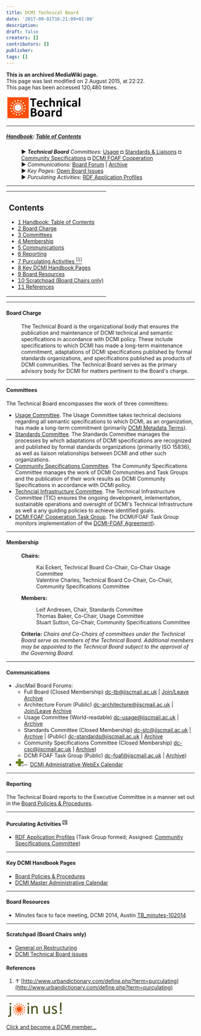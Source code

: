 ```yaml
---
title: DCMI Technical Board
date: '2017-09-01T16:21:09+01:00'
description: 
draft: false
creators: []
contributors: []
publisher: 
tags: []
---
```


 **This is an archived MediaWiki page.**  
This page was last modified on 2 August 2015, at 22:22.  
This page has been accessed 120,480 times.

[<img alt="Technical Board logo" src="/mediawiki_wiki/images/Technical_Board.png" width="200" height="63">](/mediawiki_wiki/images/Technical_Board.png)

* * *

##### [Handbook](/mediawiki_wiki/DCMI_Handbook.md): [Table of Contents](/mediawiki_wiki/DCMI_Handbook/) 
<dl>
<dd> ► <i><strong class="selflink">Technical Board</strong> Committees:</i> <a href="/mediawiki_wiki/DCMI_Technical_Board/usage.md" title="DCMI Technical Board/usage">Usage</a> ◘ <a href="/mediawiki_wiki/DCMI_Technical_Board/standards.md" title="DCMI Technical Board/standards">Standards &amp; Liaisons</a> ◘ <a href="/mediawiki_wiki/DCMI_Technical_Board/specifications.md" title="DCMI Technical Board/specifications">Community Specifications</a> ◘ <a href="/mediawiki_wiki/DCMI_FOAF_Cooperation.md" title="DCMI FOAF Cooperation">DCMI FOAF Cooperation</a>
</dd>
<dd> ► <i>Communications:</i> <a href="mailto:dc-tb@jiscmail.ac.uk" class="external text" rel="nofollow">Board Forum</a> | <a href="http://www.jiscmail.ac.uk/cgi-bin/wa.exe?SUBED1=dc-tb&amp;A=1" class="external text" rel="nofollow">Archive</a>
</dd>
<dd> ► <i>Key Pages:</i> <a href="/index.php?title=DCMI_Technical_Board/issues&amp;action=edit&amp;redlink=1" class="new" title="DCMI Technical Board/issues (page does not exist)">Open Board Issues</a>
</dd>
<dd> ► <i>Purculating Activities:</i> <a href="/index.php?title=RDF_Application_Profiles&amp;action=edit&amp;redlink=1" class="new" title="RDF-Application-Profiles (page does not exist)"> RDF Application Profiles</a>
</dd>
</dl>

* * *

<table id="toc" class="toc">
  <tr>
    <td>
      <div id="toctitle">
        <h2>Contents</h2>
      </div>
      <ul>
        <li class="toclevel-1"><a href="#Handbook:_Table_of_Contents"><span class="tocnumber">1</span> <span class="toctext">Handbook: Table of Contents</span></a></li>
        <li class="toclevel-1 tocsection-1"><a href="#Board_Charge"><span class="tocnumber">2</span> <span class="toctext">Board Charge</span></a></li>
        <li class="toclevel-1 tocsection-2"><a href="#Committees"><span class="tocnumber">3</span> <span class="toctext">Committees</span></a></li>
        <li class="toclevel-1 tocsection-3"><a href="#Membership"><span class="tocnumber">4</span> <span class="toctext">Membership</span></a></li>
        <li class="toclevel-1 tocsection-4"><a href="#Communications"><span class="tocnumber">5</span> <span class="toctext">Communications</span></a></li>
        <li class="toclevel-1 tocsection-5"><a href="#Reporting"><span class="tocnumber">6</span> <span class="toctext">Reporting</span></a></li>
        <li class="toclevel-1 tocsection-6"><a href="#Purculating_Activities_.5B1.5D"><span class="tocnumber">7</span> <span class="toctext">Purculating Activities <sup>[1]</sup></span></a></li>
        <li class="toclevel-1 tocsection-7"><a href="#Key_DCMI_Handbook_Pages"><span class="tocnumber">8</span> <span class="toctext">Key DCMI Handbook Pages</span></a></li>
        <li class="toclevel-1 tocsection-8"><a href="#Board_Resources"><span class="tocnumber">9</span> <span class="toctext">Board Resources</span></a></li>
        <li class="toclevel-1 tocsection-9"><a href="#Scratchpad_.28Board_Chairs_only.29"><span class="tocnumber">10</span> <span class="toctext">Scratchpad (Board Chairs only)</span></a></li>
        <li class="toclevel-1 tocsection-10"><a href="#References"><span class="tocnumber">11</span> <span class="toctext">References</span></a></li>
      </ul>
    </td>
  </tr>
</table>


* * *

#### Board Charge 
<dl><dd> The Technical Board is the organizational body that ensures the publication and maintenance of DCMI technical and semantic specifications in accordance with DCMI policy. These include specifications to which DCMI has made a long-term maintenance commitment, adaptations of DCMI specifications published by formal standards organizations, and specifications published as products of DCMI communities. The Technical Board serves as the primary advisory body for DCMI for matters pertinent to the Board's charge.
</dd></dl>

* * *

#### Committees 

The Technical Board encompasses the work of three committees:

- [Usage Committee](/mediawiki_wiki/DCMI_Technical_Board/usage.md). The Usage Committee takes technical decisions regarding all semantic specifications to which DCMI, as an organization, has made a long-term commitment (primarily [DCMI Metadata Terms](http://dublincore.org/documents/dcmi-terms/)).
- [Standards Committee](/mediawiki_wiki/DCMI_Technical_Board/standards.md). The Standards Committee manages the processes by which adaptations of DCMI specifications are recognized and published by formal standards organizations (primarily ISO 15836), as well as liaison relationships between DCMI and other such organizations.
- [Community Specifications Committee](/mediawiki_wiki/DCMI_Technical_Board/specifications.md). The Community Specifications Committee manages the work of DCMI Communities and Task Groups and the publication of their work results as DCMI Community Specifications in accordance with DCMI policy.
- [Techncial Infrastructure Committee](/mediawiki_wiki/DCMI_Technical_Board/infrastructure.md). The Technical Infrastructure Committee (TIC) ensures the ongoing development, imlementation, sustainable operations and oversight of DCMI's Technical Infrastructure as well a any guiding policies to achieve identified goals.
- [DCMI FOAF Cooperation Task Group](/mediawiki_wiki/DCMI_FOAF_Cooperation.md). The DCMI/FOAF Task Group monitors implementation of the [DCMI-FOAF Agreement](http://dublincore.org/documents/dcmi-foaf/)).

* * *

#### Membership 
<dl>
<dd> <b>Chairs:</b>
<dl>
<dd> Kai Eckert, Technical Board Co-Chair, Co-Chair Usage Committee
</dd>
<dd> Valentine Charles, Technical Board Co-Chair, Co-Chair, Community Specifications Committee
</dd>
</dl>

</dd>
<dd> <b>Members:</b>
<dl>
<dd> Leif Andresen, Chair, Standards Committee
</dd>
<dd> Thomas Baker, Co-Chair, Usage Committee
</dd>
<dd> Stuart Sutton, Co-Chair, Community Specifications Committee
</dd>
</dl>

</dd>
</dl>
<dl><dd> <b>Criteria:</b> <i>Chairs and Co-Chairs of committees under the Technical Board serve as members of the Technical Board. Additional members may be appointed to the Technical Board subject to the approval of the Governing Board.</i>
</dd></dl>

* * *

#### Communications 

- JiscMail Board Forums: 
  - Full Board (Closed Membership) [dc-tb@jiscmail.ac.uk](mailto:dc-tb@jiscmail.ac.uk) | [Join/Leave](http://www.jiscmail.ac.uk/lists/dc-tb.html) [Archive](http://www.jiscmail.ac.uk/cgi-bin/wa.exe?SUBED1=dc-tb&A=1)
  - Architecture Forum (Public) [dc-architecture@jiscmail.ac.uk](mailto:dc-architecture@jiscmail.ac.uk) | [Join/Leave](http://www.jiscmail.ac.uk/lists/dc-architecture.html) [Archive](http://www.jiscmail.ac.uk/cgi-bin/wa.exe?SUBED1=dc-architecture&A=1)
  - Usage Committee (World-readable) [dc-usage@jiscmail.ac.uk](mailto:dc-usage@jiscmail.ac.uk) | [Archive](http://www.jiscmail.ac.uk/lists/dc-usage.html)
  - Standards Committee (Closed Membership) [dc-slc@jiscmail.ac.uk](mailto:dc-slc@jiscmail.ac.uk) | [Archive](http://www.jiscmail.ac.uk/lists/dc-slc.html) | (Public) [dc-standards@jiscmail.ac.uk](mailto:dc-standards@jiscmail.ac.uk) | [Archive](http://www.jiscmail.ac.uk/lists/dc-standards.html)
  - Community Specifications Committee (Closed Membership) [dc-csc@jiscmail.ac.uk](mailto:dc-csc@jiscmail.ac.uk) | [Archive](http://www.jiscmail.ac.uk/lists/dc-csc.html)) 
  - DCMI FOAF Task Group (Public) [dc-foaf@jiscmail.ac.uk](mailto:dc-foaf@jiscmail.ac.uk) | [Archive](http://www.jiscmail.ac.uk/lists/dc-foaf.html)) 
- [<img alt="+ symbol" src="/mediawiki_wiki/images/Plus.jpg" width="36" height="21">](/mediawiki_wiki/images/Plus.jpg) [DCMI Administrative WebEx Calendar](https://www.google.com/calendar/embed?title=DCMI%20WebEx%20Calendar&height=600&wkst=2&bgcolor=%23ff6600&src=99h1apmg3h74clla4ufl6a009g%40group.calendar.google.com&color=%23853104&ctz=America%2FNew_York)

* * *

#### Reporting 

The Technical Board reports to the Executive Committee in a manner set out in the [Board Policies & Procedures](/mediawiki_wiki/DCMI_Technical_Board/procedures.md).

* * *

#### Purculating Activities <sup id="cite_ref-0" class="reference"><a href="#cite_note-0">[1]</a></sup> 

- [RDF Application Profiles](/index.php?title=RDF_Application_Profiles&action=edit&redlink=1 "RDF-Application-Profiles (page does not exist)") (Task Group formed; Assigned: [Community Specifications Committee](/mediawiki_wiki/DCMI_Technical_Board/specifications.md))

* * *

#### Key DCMI Handbook Pages 

- [Board Policies & Procedures](/mediawiki_wiki/DCMI_Technical_Board/procedures.md)
- [DCMI Master Administrative Calendar](/mediawiki_wiki/DCMI_Handbook/Administrative_Calendar.md)

* * *

#### Board Resources 

- Minutes face to face meeting, DCMI 2014, Austin [TB\_minutes-102014](/mediawiki_wiki/TB_minutes-102014.md)

* * *

#### Scratchpad (Board Chairs only) 

- [General on Restructuring](/mediawiki_wiki/Exec_Committee/UB_Restructure.md)
- [DCMI Technical Board issues](/index.php?title=DCMI_Technical_Board/issues&action=edit&redlink=1 "DCMI Technical Board/issues (page does not exist)")

#### References 

1. ↑ [http://www.urbandictionary.com/define.php?term=purculating](http://www.urbandictionary.com/define.php?term=purculating)

* * *

[<img alt="DCMI Handbook" src="/mediawiki_wiki/images/Join_us-150.png" width="150" height="43">](/mediawiki_wiki/images/Join_us-150.png)

[Click and become a DCMI member...](http://dublincore.org/support/#individualMember)

